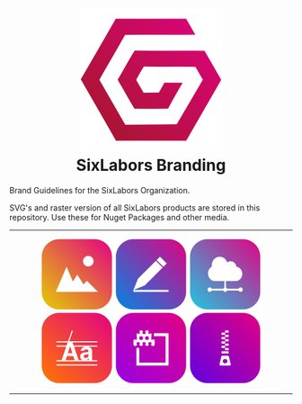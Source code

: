<h1 align="center">
<img src="icons/org/sixlabors.svg" alt="SixLabors" width="256"/>
<br>
SixLabors Branding
</h1>

Brand Guidelines for the SixLabors Organization.

SVG's and raster version of all SixLabors products are stored in this repository. Use these for Nuget Packages and other media.

<hr>
<div align="center">
<img src="icons/imagesharp/sixlabors.imagesharp.svg" alt="SixLabors.ImageSharp" width="128"/>
<img src="icons/imagesharp.drawing/sixlabors.imagesharp.drawing.svg" alt="SixLabors.ImageSharp.Drawing" width="128"/>
<img src="icons/imagesharp.web/sixlabors.imagesharp.web.svg" alt="SixLabors.ImageSharp.Web" width="128"/>
<img src="icons/fonts/sixlabors.fonts.svg" alt="SixLabors.Fonts" width="128"/>
<img src="icons/imagesharp.textures/sixlabors.imagesharp.textures.svg" alt="Imagesharp.Textures" width="128"/>
<img src="icons/zlibstream/sixlabors.zlibstream.svg" alt="SixLabors.Zlibstream" width="128"/>
</div>
<hr>

